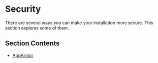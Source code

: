 # Security

There are several ways you can make your installation more secure. This
section explores some of them.

## Section Contents

- [AppArmor](./apparmor.md)
